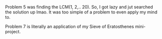 Problem 5 was finding the LCM(1, 2,.. 20). So, I got lazy and jut searched the solution up lmao. It was too simple of a problem to even apply my mind to.

Problem 7 is literally an application of my Sieve of Eratosthenes mini-project.
